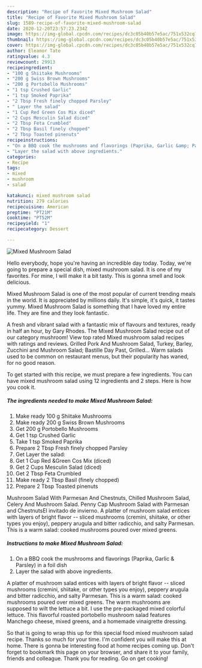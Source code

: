 ```yaml
---
description: "Recipe of Favorite Mixed Mushroom Salad"
title: "Recipe of Favorite Mixed Mushroom Salad"
slug: 1589-recipe-of-favorite-mixed-mushroom-salad
date: 2020-12-20T23:57:23.234Z
image: https://img-global.cpcdn.com/recipes/dc3c05b40b57e5ac/751x532cq70/mixed-mushroom-salad-recipe-main-photo.jpg
thumbnail: https://img-global.cpcdn.com/recipes/dc3c05b40b57e5ac/751x532cq70/mixed-mushroom-salad-recipe-main-photo.jpg
cover: https://img-global.cpcdn.com/recipes/dc3c05b40b57e5ac/751x532cq70/mixed-mushroom-salad-recipe-main-photo.jpg
author: Eleanor Tate
ratingvalue: 4.3
reviewcount: 29913
recipeingredient:
- "100 g Shiitake Mushrooms"
- "200 g Swiss Brown Mushrooms"
- "200 g Portobello Mushrooms"
- "1 tsp Crushed Garlic"
- "1 tsp Smoked Paprika"
- "2 Tbsp Fresh finely chopped Parsley"
- " Layer the salad"
- "1 Cup Red Green Cos Mix diced"
- "2 Cups Mesculin Salad diced"
- "2 Tbsp Feta Crumbled"
- "2 Tbsp Basil finely chopped"
- "2 Tbsp Toasted pinenuts"
recipeinstructions:
- "On a BBQ cook the mushrooms and flavorings (Paprika, Garlic &amp; Parsley) in a foil dish"
- "Layer the salad with above ingredients."
categories:
- Recipe
tags:
- mixed
- mushroom
- salad

katakunci: mixed mushroom salad 
nutrition: 279 calories
recipecuisine: American
preptime: "PT21M"
cooktime: "PT52M"
recipeyield: "1"
recipecategory: Dessert

---
```



![Mixed Mushroom Salad](https://img-global.cpcdn.com/recipes/dc3c05b40b57e5ac/751x532cq70/mixed-mushroom-salad-recipe-main-photo.jpg)

Hello everybody, hope you're having an incredible day today. Today, we're going to prepare a special dish, mixed mushroom salad. It is one of my favorites. For mine, I will make it a bit tasty. This is gonna smell and look delicious.

Mixed Mushroom Salad is one of the most popular of current trending meals in the world. It is appreciated by millions daily. It's simple, it's quick, it tastes yummy. Mixed Mushroom Salad is something that I have loved my entire life. They are fine and they look fantastic.

A fresh and vibrant salad with a fantastic mix of flavours and textures, ready in half an hour, by Gary Rhodes. The Mixed Mushroom Salad recipe out of our category mushroom! View top rated Mixed mushroom salad recipes with ratings and reviews. Grilled Pork And Mushroom Salad, Turkey, Barley, Zucchini and Mushroom Salad; Bastille Day Past, Grilled… Warm salads used to be common on restaurant menus, but their popularity has waned, for no good reason.


To get started with this recipe, we must prepare a few ingredients. You can have mixed mushroom salad using 12 ingredients and 2 steps. Here is how you cook it.

<!--inarticleads1-->

##### The ingredients needed to make Mixed Mushroom Salad:

1. Make ready 100 g Shiitake Mushrooms
1. Make ready 200 g Swiss Brown Mushrooms
1. Get 200 g Portobello Mushrooms
1. Get 1 tsp Crushed Garlic
1. Take 1 tsp Smoked Paprika
1. Prepare 2 Tbsp Fresh finely chopped Parsley
1. Get  Layer the salad:
1. Get 1 Cup Red &amp;Green Cos Mix (diced)
1. Get 2 Cups Mesculin Salad (diced)
1. Get 2 Tbsp Feta Crumbled
1. Make ready 2 Tbsp Basil (finely chopped)
1. Prepare 2 Tbsp Toasted pinenuts


Mushroom Salad With Parmesan And Chestnuts, Chilled Mushroom Salad, Celery And Mushroom Salad. Penny Cap Mushroom Salad with Parmesan and ChestnutsEl invitado de invierno. A platter of mushroom salad entices with layers of bright flavor -- sliced mushrooms (cremini, shiitake, or other types you enjoy), peppery arugula and bitter radicchio, and salty Parmesan. This is a warm salad: cooked mushrooms poured over mixed greens. 

<!--inarticleads2-->

##### Instructions to make Mixed Mushroom Salad:

1. On a BBQ cook the mushrooms and flavorings (Paprika, Garlic &amp; Parsley) in a foil dish
1. Layer the salad with above ingredients.


A platter of mushroom salad entices with layers of bright flavor -- sliced mushrooms (cremini, shiitake, or other types you enjoy), peppery arugula and bitter radicchio, and salty Parmesan. This is a warm salad: cooked mushrooms poured over mixed greens. The warm mushrooms are supposed to wilt the lettuce a bit. I use the pre-packaged mixed colorful lettuce. This flavorful roasted portobello mushroom salad features Manchego cheese, mixed greens, and a homemade vinaigrette dressing. 

So that is going to wrap this up for this special food mixed mushroom salad recipe. Thanks so much for your time. I'm confident you will make this at home. There is gonna be interesting food at home recipes coming up. Don't forget to bookmark this page on your browser, and share it to your family, friends and colleague. Thank you for reading. Go on get cooking!
